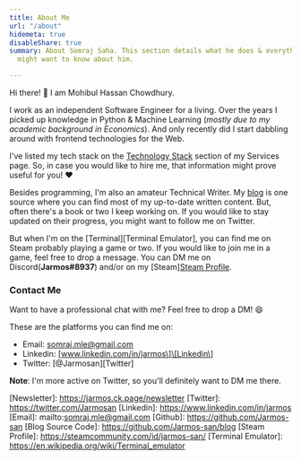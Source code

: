 ```yaml
---
title: About Me
url: "/about"
hidemeta: true
disableShare: true
summary: About Somraj Saha. This section details what he does & everything else you
  might want to know about him.

---
```

Hi there! :wave: I am Mohibul Hassan Chowdhury.

I work as an independent Software Engineer for a living. Over the years I picked up knowledge in Python & Machine Learning (_mostly due to my academic background in Economics_). And only recently did I start dabbling around with frontend technologies for the Web.

I've listed my tech stack on the [Technology Stack](../services/#technology-stack) section of my Services page. So, in case you would like to hire me, that information might prove useful for you! :heart:

Besides programming, I'm also an amateur Technical Writer. My [blog](../blog/) is one source where you can find most of my up-to-date written content. But, often there's a book or two I keep working on. If you would like to stay updated on their progress, you might want to follow me on Twitter.

But when I'm on the \[Terminal\]\[Terminal Emulator\], you can find me on Steam probably playing a game or two. If you would like to join me in a game, feel free to drop a message. You can DM me on Discord(**Jarmos#8937**) and/or on my \[Steam\][Steam Profile](**Jarmos-san**).

### Contact Me

Want to have a professional chat with me? Feel free to drop a DM! :smile:

These are the platforms you can find me on:

* Email: somraj.mle@gmail.com
* Linkedin: \[www.linkedin.com/in/jarmos\]\[Linkedin\]
* Twitter: \[@Jarmosan\]\[Twitter\]

**Note**: I'm more active on Twitter, so you'll definitely want to DM me there.

<!-- Reference Links -->
\[Newsletter\]: https://jarmos.ck.page/newsletter
\[Twitter\]: https://twitter.com/Jarmosan
\[Linkedin\]: https://www.linkedin.com/in/jarmos
\[Email\]: mailto:somraj.mle@gmail.com
\[Github\]: https://github.com/Jarmos-san
\[Blog Source Code\]: https://github.com/Jarmos-san/blog
\[Steam Profile\]: https://steamcommunity.com/id/jarmos-san/
\[Terminal Emulator\]: https://en.wikipedia.org/wiki/Terminal_emulator